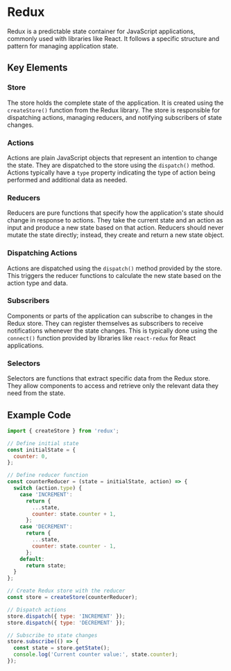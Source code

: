 # Redux

Redux is a predictable state container for JavaScript applications, commonly used with libraries like React. It follows a specific structure and pattern for managing application state.

## Key Elements

### Store

The store holds the complete state of the application. It is created using the `createStore()` function from the Redux library. The store is responsible for dispatching actions, managing reducers, and notifying subscribers of state changes.

### Actions

Actions are plain JavaScript objects that represent an intention to change the state. They are dispatched to the store using the `dispatch()` method. Actions typically have a `type` property indicating the type of action being performed and additional data as needed.

### Reducers

Reducers are pure functions that specify how the application's state should change in response to actions. They take the current state and an action as input and produce a new state based on that action. Reducers should never mutate the state directly; instead, they create and return a new state object.

### Dispatching Actions

Actions are dispatched using the `dispatch()` method provided by the store. This triggers the reducer functions to calculate the new state based on the action type and data.

### Subscribers

Components or parts of the application can subscribe to changes in the Redux store. They can register themselves as subscribers to receive notifications whenever the state changes. This is typically done using the `connect()` function provided by libraries like `react-redux` for React applications.

### Selectors

Selectors are functions that extract specific data from the Redux store. They allow components to access and retrieve only the relevant data they need from the state.

## Example Code

```javascript
import { createStore } from 'redux';

// Define initial state
const initialState = {
  counter: 0,
};

// Define reducer function
const counterReducer = (state = initialState, action) => {
  switch (action.type) {
    case 'INCREMENT':
      return {
        ...state,
        counter: state.counter + 1,
      };
    case 'DECREMENT':
      return {
        ...state,
        counter: state.counter - 1,
      };
    default:
      return state;
  }
};

// Create Redux store with the reducer
const store = createStore(counterReducer);

// Dispatch actions
store.dispatch({ type: 'INCREMENT' });
store.dispatch({ type: 'DECREMENT' });

// Subscribe to state changes
store.subscribe(() => {
  const state = store.getState();
  console.log('Current counter value:', state.counter);
});
